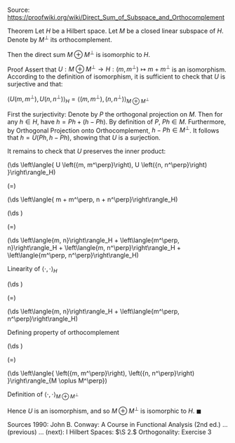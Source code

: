 # 

Source: https://proofwiki.org/wiki/Direct_Sum_of_Subspace_and_Orthocomplement

Theorem
Let $H$ be a Hilbert space.
Let $M$ be a closed linear subspace of $H$.
Denote by $M^\perp$ its orthocomplement.

Then the direct sum $M \oplus M^\perp$ is isomorphic to $H$.


Proof
Assert that $U: M \oplus M^\perp \to H: \left({m, m^\perp}\right) \mapsto m + m^\perp$ is an isomorphism.
According to the definition of isomorphism, it is sufficient to check that $U$ is surjective and that:

$\left\langle{ U \left({m, m^\perp}\right), U \left({n, n^\perp}\right) }\right\rangle_H = \left\langle{ \left({m, m^\perp}\right), \left({n, n^\perp}\right) }\right\rangle_{M \oplus M^\perp}$

First the surjectivity:
Denote by $P$ the orthogonal projection on $M$.
Then for any $h \in H$, have $h = Ph + \left({h - Ph}\right)$.
By definition of $P$, $Ph \in M$.
Furthermore, by Orthogonal Projection onto Orthocomplement, $h - Ph \in M^\perp$.
It follows that $h = U \left({Ph, h - Ph}\right)$, showing that $U$ is a surjection.

It remains to check that $U$ preserves the inner product:














\(\ds \left\langle{ U \left({m, m^\perp}\right), U \left({n, n^\perp}\right) }\right\rangle_H\)

\(=\)







\(\ds \left\langle{ m + m^\perp, n + n^\perp}\right\rangle_H\)




















\(\ds \)

\(=\)







\(\ds \left\langle{m, n}\right\rangle_H + \left\langle{m^\perp, n}\right\rangle_H + \left\langle{m, n^\perp}\right\rangle_H + \left\langle{m^\perp, n^\perp}\right\rangle_H\)





Linearity of $\left\langle{\cdot, \cdot}\right\rangle_H$














\(\ds \)

\(=\)







\(\ds \left\langle{m, n}\right\rangle_H + \left\langle{m^\perp, n^\perp}\right\rangle_H\)





Defining property of orthocomplement














\(\ds \)

\(=\)







\(\ds \left\langle{ \left({m, m^\perp}\right), \left({n, n^\perp}\right) }\right\rangle_{M \oplus M^\perp}\)





Definition of $\left\langle{\cdot, \cdot}\right\rangle_{M \oplus M^\perp}$




Hence $U$ is an isomorphism, and so $M \oplus M^\perp$ is isomorphic to $H$.
$\blacksquare$


Sources
1990: John B. Conway: A Course in Functional Analysis (2nd ed.) ... (previous) ... (next): $\text{I}$ Hilbert Spaces: $\S 2.$ Orthogonality: Exercise $3$




